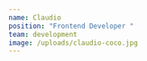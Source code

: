 ```yaml
---
name: Claudio
position: "Frontend Developer "
team: development
image: /uploads/claudio-coco.jpg
---
```

